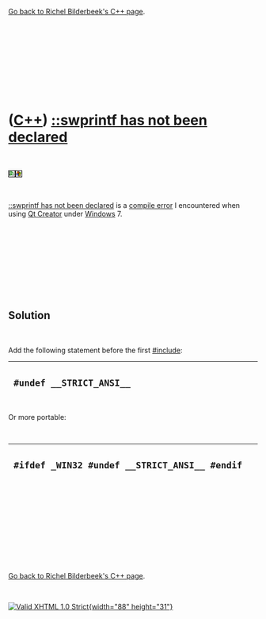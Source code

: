 

[Go back to Richel Bilderbeek's C++ page](Cpp.htm).

 

 

 

 

 

([C++](Cpp.htm)) [::swprintf has not been declared](CppCompileErrorSwprintfHasNotBeenDeclared.htm)
==================================================================================================

 

![Qt Creator](PicQtCreator.png)![Windows](PicWindows.png)

 

[::swprintf has not been
declared](CppCompileErrorSwprintfHasNotBeenDeclared.htm) is a [compile
error](CppCompileError.htm) I encountered when using [Qt
Creator](CppQtCreator.htm) under [Windows](CppWindows.htm) 7.

 

 

 

 

 

Solution
--------

 

Add the following statement before the first
[\#include](CppInclude.htm):

  ---------------------------
  ` #undef __STRICT_ANSI__`
  ---------------------------

 

Or more portable:

 

  ------------------------------------------------
  ` #ifdef _WIN32 #undef __STRICT_ANSI__ #endif`
  ------------------------------------------------

 

 

 

 

 

 

[Go back to Richel Bilderbeek's C++ page](Cpp.htm).



 

[![Valid XHTML 1.0 Strict](valid-xhtml10.png){width="88"
height="31"}](http://validator.w3.org/check?uri=referer)

